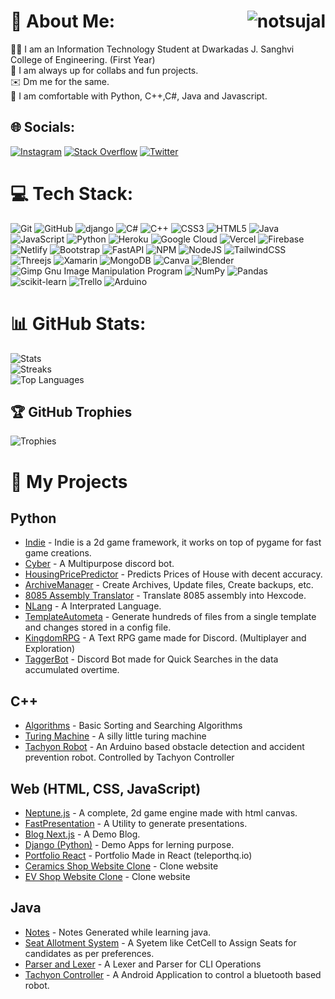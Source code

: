 # 💫 About Me:  <img src="https://komarev.com/ghpvc/?username=sujalchoudhari&label=Profile%20views&color=0e75b6&style=flat" alt="notsujal" align="right" />
👨‍💻 I am an Information Technology Student at Dwarkadas J. Sanghvi College of Engineering. (First Year) <br>
🤝 I am always up for collabs and fun projects. <br>
✉️ Dm me for the same. <br/>
🛌 I am comfortable with Python, C++,C#, Java and Javascript.<br>


## 🌐 Socials:
[![Instagram](https://img.shields.io/badge/Instagram-%23E4405F.svg?logo=Instagram&logoColor=white)](https://instagram.com/_sujal_choudhari_) [![Stack Overflow](https://img.shields.io/badge/-Stackoverflow-FE7A16?logo=stack-overflow&logoColor=white)](https://stackoverflow.com/users/14603872) [![Twitter](https://img.shields.io/badge/Twitter-%231DA1F2.svg?logo=Twitter&logoColor=white)](https://twitter.com/Sujal212004) 

# 💻 Tech Stack:
![Git](https://img.shields.io/badge/-Git-red) ![GitHub](https://img.shields.io/badge/-Github-black) ![django](https://img.shields.io/badge/-django-green) ![C#](https://img.shields.io/badge/c%23-%23239120.svg?style=flat-square&logo=c-sharp&logoColor=white) ![C++](https://img.shields.io/badge/c++-%2300599C.svg?style=flat-square&logo=c%2B%2B&logoColor=white) ![CSS3](https://img.shields.io/badge/css3-%231572B6.svg?style=flat-square&logo=css3&logoColor=white) ![HTML5](https://img.shields.io/badge/html5-%23E34F26.svg?style=flat-square&logo=html5&logoColor=white) ![Java](https://img.shields.io/badge/java-%23ED8B00.svg?style=flat-square&logo=java&logoColor=white) ![JavaScript](https://img.shields.io/badge/javascript-%23323330.svg?style=flat-square&logo=javascript&logoColor=%23F7DF1E) ![Python](https://img.shields.io/badge/python-3670A0?style=flat-square&logo=python&logoColor=ffdd54) ![Heroku](https://img.shields.io/badge/heroku-%23430098.svg?style=flat-square&logo=heroku&logoColor=white) ![Google Cloud](https://img.shields.io/badge/Google%20Cloud-%234285F4.svg?style=flat-square&logo=google-cloud&logoColor=white) ![Vercel](https://img.shields.io/badge/vercel-%23000000.svg?style=flat-square&logo=vercel&logoColor=white) ![Firebase](https://img.shields.io/badge/firebase-%23039BE5.svg?style=flat-square&logo=firebase) ![Netlify](https://img.shields.io/badge/netlify-%23000000.svg?style=flat-square&logo=netlify&logoColor=#00C7B7) ![Bootstrap](https://img.shields.io/badge/bootstrap-%23563D7C.svg?style=flat-square&logo=bootstrap&logoColor=white) ![FastAPI](https://img.shields.io/badge/FastAPI-005571?style=flat-square&logo=fastapi) ![NPM](https://img.shields.io/badge/NPM-%23000000.svg?style=flat-square&logo=npm&logoColor=white) ![NodeJS](https://img.shields.io/badge/node.js-6DA55F?style=flat-square&logo=node.js&logoColor=white) ![TailwindCSS](https://img.shields.io/badge/tailwindcss-%2338B2AC.svg?style=flat-square&logo=tailwind-css&logoColor=white) ![Threejs](https://img.shields.io/badge/threejs-black?style=flat-square&logo=three.js&logoColor=white) ![Xamarin](https://img.shields.io/badge/Xamarin-3199DC?style=flat-square&logo=xamarin&logoColor=white) ![MongoDB](https://img.shields.io/badge/MongoDB-%234ea94b.svg?style=flat-square&logo=mongodb&logoColor=white) ![Canva](https://img.shields.io/badge/Canva-%2300C4CC.svg?style=flat-square&logo=Canva&logoColor=white) ![Blender](https://img.shields.io/badge/blender-%23F5792A.svg?style=flat-square&logo=blender&logoColor=white) ![Gimp Gnu Image Manipulation Program](https://img.shields.io/badge/Gimp-657D8B?style=flat-square&logo=gimp&logoColor=FFFFFF) ![NumPy](https://img.shields.io/badge/numpy-%23013243.svg?style=flat-square&logo=numpy&logoColor=white) ![Pandas](https://img.shields.io/badge/pandas-%23150458.svg?style=flat-square&logo=pandas&logoColor=white) ![scikit-learn](https://img.shields.io/badge/scikit--learn-%23F7931E.svg?style=flat-square&logo=scikit-learn&logoColor=white) ![Trello](https://img.shields.io/badge/Trello-%23026AA7.svg?style=flat-square&logo=Trello&logoColor=white) ![Arduino](https://img.shields.io/badge/-Arduino-00979D?style=flat-square&logo=Arduino&logoColor=white)

# 📊 GitHub Stats:
![Stats](https://github-readme-stats.vercel.app/api?username=SujalChoudhari&theme=onedark&hide_border=false&include_all_commits=true&count_private=true)<br/>
![Streaks](https://github-readme-streak-stats.herokuapp.com/?user=SujalChoudhari&theme=onedark&hide_border=false)<br/>
![Top Languages](https://github-readme-stats.vercel.app/api/top-langs/?username=SujalChoudhari&theme=onedark&hide_border=false&include_all_commits=true&count_private=true&layout=compact)

## 🏆 GitHub Trophies
![Trophies](https://github-profile-trophy.vercel.app/?username=SujalChoudhari&theme=darkhub&no-frame=true&no-bg=false&margin-w=4)

# 📂 My Projects
## Python
- [Indie](https://github.com/SujalChoudhari/Indie) - Indie is a 2d game framework, it works on top of pygame for fast game creations.
- [Cyber](https://github.com/SujalChoudhari/Cyber) - A Multipurpose discord bot.
- [HousingPricePredictor](https://github.com/SujalChoudhari/HousePricePredictor) - Predicts Prices of House with decent accuracy.
- [ArchiveManager](https://github.com/SujalChoudhari/ArchiveManager) - Create Archives, Update files, Create backups, etc.
- [8085 Assembly Translator](https://github.com/SujalChoudhari/8085AssemblyTranslator) - Translate 8085 assembly into Hexcode.
- [NLang](https://github.com/SujalChoudhari/NLang) - A Interprated Language.
- [TemplateAutometa](https://github.com/SujalChoudhari/TemplateAutometa) - Generate hundreds of files from a single template and changes stored in a config file.
- [KingdomRPG](https://github.com/SujalChoudhari/KingdomRPG) - A Text RPG game made for Discord. (Multiplayer and Exploration)
- [TaggerBot](https://github.com/SujalChoudhari/TaggerBot) - Discord Bot made for Quick Searches in the data accumulated overtime.

## C++
- [Algorithms](https://github.com/SujalChoudhari/CppAlgorithms) - Basic Sorting and Searching Algorithms
- [Turing Machine](https://github.com/SujalChoudhari/TuringMachine) - A silly little turing machine
- [Tachyon Robot](https://github.com/SujalChoudhari/TachyonRobot) - An Arduino based obstacle detection and accident prevention robot. Controlled by Tachyon Controller 

## Web (HTML, CSS, JavaScript)
- [Neptune.js](https://github.com/SujalChoudhari/Neptune.js) - A complete, 2d game engine made with html canvas.
- [FastPresentation](https://github.com/SujalChoudhari/FastPresentation) - A Utility to generate presentations.
- [Blog Next.js](https://github.com/SujalChoudhari/NextJs-Blog) - A Demo Blog.
- [Django (Python)](https://github.com/SujalChoudhari/Django-Apps) - Demo Apps for lerning purpose.
- [Portfolio React](https://github.com/SujalChoudhari/Portfolio-React) - Portfolio Made in React (teleporthq.io)
- [Ceramics Shop Website Clone](https://github.com/SujalChoudhari/CeramicShopWebsiteClone) - Clone website
- [EV Shop Website Clone](https://github.com/SujalChoudhari/EVShopWebsiteClone) - Clone website


## Java
- [Notes](https://github.com/SujalChoudhari/JavaNotes) - Notes Generated while learning java.
- [Seat Allotment System](https://github.com/SujalChoudhari/SeatAllotmentSystem) - A Syetem like CetCell to Assign Seats for candidates as per preferences.
- [Parser and Lexer](https://github.com/SujalChoudhari/AnotherLanguage) - A Lexer and Parser for CLI Operations
- [Tachyon Controller](https://github.com/SujalChoudhari/TachyonController) - A Android Application to control a bluetooth based robot.

